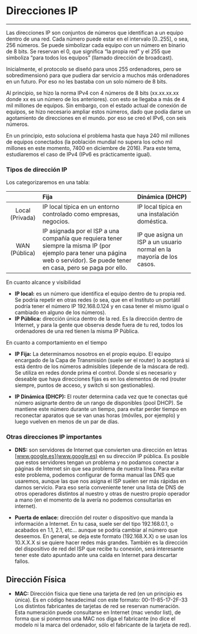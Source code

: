 # Direcciones IP
---

Las direcciones IP son conjuntos de números que identifican a un equipo dentro de una red. Cada número puede estar en el intervalo [0..255], o sea, 256 números. Se puede simbolizar cada equipo con un número en binario de 8 bits. Se reservan el 0, que significa “la propia red” y el 255 que simboliza “para todos los equipos” (llamado dirección de broadcast). 
    
Inicialmente, el protocolo se diseñó para unos 255 ordenadores, pero se sobredimensionó para que pudiera dar servicio a muchos más ordenadores en un futuro. Por eso no les bastaba con un solo número de 8 bits.  
    
Al principio, se hizo la norma IPv4 con 4 números de 8 bits (xx.xx.xx.xx donde xx es un número de los anteriores). con esto se llegaba a más de 4 mil millones de equipos. Sin embargo, con el estado actual de conexión de equipos, se hizo necesario ampliar estos números, dado que podía darse un agotamiento de direcciones en el mundo. por eso se creó el IPv6, con seis números. 
    
En un principio, esto soluciona el problema hasta que haya 240 mil millones de equipos conectados (la población mundial no supera los ocho mil millones en este momento, 7400 en diciembre de 2016). Para este tema, estudiaremos el caso de IPv4 (IPv6 es prácticamente igual).


### Tipos de dirección IP 
    
Los categorizaremos en una tabla:

|  | Fija | Dinámica (DHCP) |
| :---: | :--- | :--- |
| Local (Privada) | IP local típica en un entorno controlado como empresas, negocios. | IP local típica en una instalación doméstica. |
| WAN (Pública) | IP asignada por el ISP a una compañía que requiera tener siempre la misma IP (por ejemplo para tener una página web o servidor). Se puede tener en casa, pero se paga por ello. | IP que asigna un ISP a un usuario normal en la mayoría de los casos. |

En cuanto alcance y visibilidad

- **IP local:** es un número que identifica el equipo dentro de tu propia red. Se podría repetir en otras redes (o sea, que en el Instituto un portátil podría tener el número IP 192.168.0.124 y en casa tener el mismo igual o cambiado en alguno de los números).
- **IP Pública:** dirección única dentro de la red. Es la dirección dentro de Internet, y para la gente que observa desde fuera de tu red, todos los ordenadores de una red tienen la misma IP Pública.
    
En cuanto a comportamiento en el tiempo 
    
- **IP Fija:**  La determinamos nosotros en el propio equipo. El equipo encargado de la Capa de Transmisión (suele ser el router) lo aceptará si está dentro de los números admisibles (depende de la máscara de red). Se utiliza en redes donde prima el control. Donde sí es necesario y deseable que haya direcciones fijas es en los elementos de red (router siempre, puntos de acceso, y switch si son gestionables). 

 - **IP Dinámica (DHCP):** El router determina cada vez que te conectas qué número asignarte dentro de un rango de disponibles (pool DHCP). Se mantiene este número durante un tiempo, para evitar perder tiempo en reconectar aparatos que se van unas horas (móviles, por ejemplo) y luego vuelven en menos de un par de días. 

    
### Otras direcciones IP importantes

- **DNS:** son servidores de Internet que convierten una dirección en letras [www.google.es](www.google.es) en su dirección IP pública. Es posible que estos servidores tengan un problema y no podamos conectar a páginas de Internet sin que sea problema de nuestra línea. Para evitar este problema, podemos configurar de forma manual las DNS que usaremos, aunque las que nos asigna el ISP suelen ser más rápidas en darnos servicio. Para eso sería conveniente tener una lista de DNS de otros operadores distintos al nuestro y otras de nuestro propio operador a mano (en el momento de la avería no podemos consultarlas en internet).

- **Puerta de enlace:** dirección del router o dispositivo que manda la información a Internet. En tu casa, suele ser del tipo 192.168.0.1, o acabados en 1.1, 2.1, etc… aunque se podría cambiar al número que deseemos. En general, se deja este formato (192.168.X.X) o se usan los 10.X.X.X si se quiere hacer redes más grandes. También es la dirección del dispositivo de red del ISP que recibe tu conexión, será interesante tener este dato apuntado ante una caída en Internet para descartar fallos. 

## Dirección Física

- **MAC:** Dirección física que tiene una tarjeta de red (en un principio es única). Es en código hexadecimal con este formato: 00-11-85-17-2F-33 Los distintos fabricantes de tarjetas de red se reservan numeración. Esta numeración puede consultarse en Internet (mac vendor list), de forma que si ponermos una MAC nos diga el fabricante (no dice el modelo ni la marca del ordenador, sólo el fabricante de la tarjeta de red).